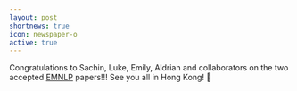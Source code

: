 ```yaml
---
layout: post
shortnews: true
icon: newspaper-o
active: true
---
```

Congratulations to Sachin, Luke, Emily, Aldrian and collaborators on the two accepted [EMNLP](https://www.emnlp-ijcnlp2019.org/) papers!!! See you all in Hong Kong! 🎉